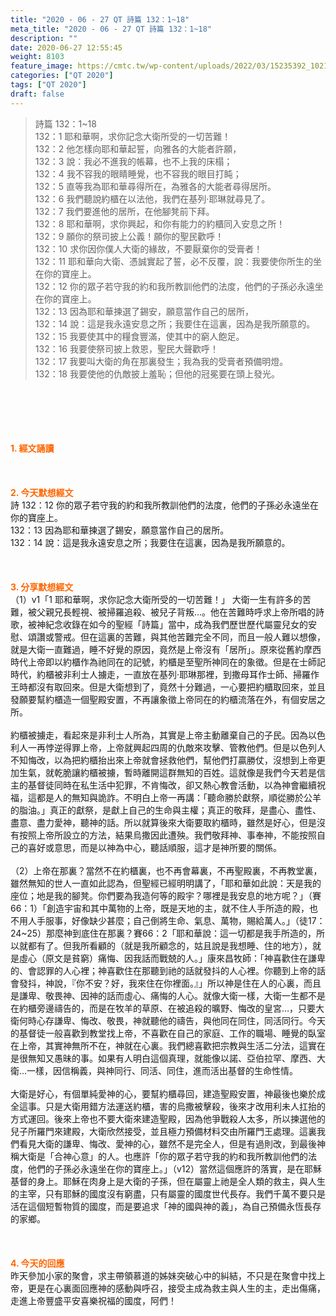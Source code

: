 ```yaml
---
title: "2020 - 06 - 27 QT 詩篇 132：1~18"
meta_title: "2020 - 06 - 27 QT 詩篇 132：1~18"
description: ""
date: 2020-06-27 12:55:45
weight: 8103
feature_image: https://cmtc.tw/wp-content/uploads/2022/03/15235392_10211799862337740_180693556567566654_o-1.webp
categories: ["QT 2020"]
tags: ["QT 2020"]
draft: false
---
```


<blockquote>詩篇 132：1~18<br />
132：1 耶和華啊，求你記念大衛所受的一切苦難！<br />
132：2 他怎樣向耶和華起誓，向雅各的大能者許願，<br />
132：3 說：我必不進我的帳幕，也不上我的床榻；<br />
132：4 我不容我的眼睛睡覺，也不容我的眼目打盹；<br />
132：5 直等我為耶和華尋得所在，為雅各的大能者尋得居所。<br />
132：6 我們聽說約櫃在以法他，我們在基列‧耶琳就尋見了。<br />
132：7 我們要進他的居所，在他腳凳前下拜。<br />
132：8 耶和華啊，求你興起，和你有能力的約櫃同入安息之所！<br />
132：9 願你的祭司披上公義！願你的聖民歡呼！<br />
132：10 求你因你僕人大衛的緣故，不要厭棄你的受膏者！<br />
132：11 耶和華向大衛、憑誠實起了誓，必不反覆，說：我要使你所生的坐在你的寶座上。<br />
132：12 你的眾子若守我的約和我所教訓他們的法度，他們的子孫必永遠坐在你的寶座上。<br />
132：13 因為耶和華揀選了錫安，願意當作自己的居所，<br />
132：14 說：這是我永遠安息之所；我要住在這裏，因為是我所願意的。<br />
132：15 我要使其中的糧食豐滿，使其中的窮人飽足。<br />
132：16 我要使祭司披上救恩，聖民大聲歡呼！<br />
132：17 我要叫大衛的角在那裏發生；我為我的受膏者預備明燈。<br />
132：18 我要使他的仇敵披上羞恥；但他的冠冕要在頭上發光。</blockquote><br />
&nbsp;<br />
<br />
&nbsp;<br />
<br />
<span style="color: #ff6600;"><strong>1. </strong><strong>經文誦讀</strong></span><br />
<br />
<span style="color: #ff6600;"><strong> </strong></span><br />
<br />
<span style="color: #ff6600;"><strong>2. 今天默想</strong><strong>經文<br />
</strong></span>詩 132：12 你的眾子若守我的約和我所教訓他們的法度，他們的子孫必永遠坐在你的寶座上。<br />
132：13 因為耶和華揀選了錫安，願意當作自己的居所。<br />
132：14 說：這是我永遠安息之所；我要住在這裏，因為是我所願意的。<br />
<br />
&nbsp;<br />
<br />
<span style="color: #ff6600;"><strong>3. 分享默想經文<br />
</strong></span>（1）v1「1 耶和華啊，求你記念大衛所受的一切苦難！」 大衛一生有許多的苦難，被父親兄長輕視、被掃羅追殺、被兒子背叛…。他在苦難時呼求上帝所唱的詩歌，被神紀念收錄在如今的聖經「詩篇」當中，成為我們歷世歷代屬靈兒女的安慰、頌讚或警戒。但在這裏的苦難，與其他苦難完全不同，而且一般人難以想像，就是大衛一直難過，睡不好覺的原因，竟然是上帝沒有「居所」。原來從舊約摩西時代上帝即以約櫃作為祂同在的記號，約櫃是至聖所神同在的象徵。但是在士師記時代，約櫃被非利士人擄走，一直放在基列‧耶琳那裡，到撒母耳作士師、掃羅作王時都沒有取回來。但是大衛想到了，竟然十分難過，一心要把約櫃取回來，並且發願要幫約櫃造一個聖殿安置，不再讓象徵上帝同在的約櫃流落在外，有個安居之所。<br />
<br />
約櫃被擄走，看起來是非利士人所為，其實是上帝主動離棄自己的子民。因為以色利人一再悖逆得罪上帝，上帝就興起四周的仇敵來攻擊、管教他們。但是以色列人不知悔改，以為把約櫃抬出來上帝就會拯救他們，幫他們打贏勝仗，沒想到上帝更加生氣，就乾脆讓約櫃被擄，暫時離開這群無知的百姓。這就像是我們今天若是信主的基督徒同時在私生活中犯罪，不肯悔改，卻又熱心教會活動，以為神會繼續祝福，這都是人的無知與詭詐。不明白上帝一再講：「聽命勝於獻祭，順從勝於公羊的脂油。」真正的獻祭，是獻上自己的生命與主權；真正的敬拜，是盡心、盡性、盡意、盡力愛神，聽神的話。所以就算後來大衛要取約櫃時，雖然是好心，但是沒有按照上帝所設立的方法，結果烏撒因此遭殃。我們敬拜神、事奉神，不能按照自己的喜好或意思，而是以神為中心，聽話順服，這才是神所要的關係。<br />
<br />
（2）上帝在那裏？當然不在約櫃裏，也不再會幕裏，不再聖殿裏，不再教堂裏，雖然無知的世人一直如此認為，但聖經已經明明講了，「耶和華如此說：天是我的座位；地是我的腳凳。你們要為我造何等的殿宇？哪裡是我安息的地方呢？」（賽66：1）「創造宇宙和其中萬物的上帝，既是天地的主，就不住人手所造的殿，也不用人手服事，好像缺少甚麼；自己倒將生命、氣息、萬物，賜給萬人。」（徒17：24~25）那麼神到底住在那裏？賽66：2「耶和華說：這一切都是我手所造的，所以就都有了。但我所看顧的（就是我所顧念的，姑且說是我想睡、住的地方），就是虛心（原文是貧窮）痛悔、因我話而戰兢的人。」康來昌牧師：「神喜歡住在謙卑的、會認罪的人心裡；神喜歡住在那聽到祂的話就發抖的人心裡。你聽到上帝的話會發抖，神說，『你不安？好，我來住在你裡面。』」所以神是住在人的心裏，而且是謙卑、敬畏神、因神的話而虛心、痛悔的人心。就像大衛一樣，大衛一生都不是在約櫃旁邊禱告的，而是在牧羊的草原、在被追殺的曠野、悔改的皇宮…，只要大衛何時心存謙卑、悔改、敬畏，神就聽他的禱告，與他同在同住，同活同行。今天的基督徒一般喜歡到教堂找上帝，不喜歡在自己的家庭、工作的職場、睡覺的臥室在上帝，其實神無所不在，神就在心裏。我們總喜歡把宗教與生活二分法，這實在是很無知又愚昧的事。如果有人明白這個真理，就能像以諾、亞伯拉罕、摩西、大衛…一樣，因信稱義，與神同行、同活、同住，進而活出基督的生命性情。<br />
<br />
大衛是好心，有個單純愛神的心，要幫約櫃尋回，建造聖殿安置，神最後也樂於成全這事。只是大衛用錯方法運送約櫃，害的烏撒被擊殺，後來才改用利未人扛抬的方式運回。後來上帝也不要大衛來建造聖殿，因為他爭戰殺人太多，所以揀選他的兒子所羅門來建殿，大衛欣然接受，並且極力預備材料交由所羅門王處理。這裏我們看見大衛的謙卑、悔改、愛神的心，雖然不是完全人，但是有過則改，到最後神稱大衛是「合神心意」的人。也應許「你的眾子若守我的約和我所教訓他們的法度，他們的子孫必永遠坐在你的寶座上。」（v12）當然這個應許的落實，是在耶穌基督的身上。耶穌在肉身上是大衛的子孫，但在屬靈上祂是全人類的救主，與人生的主宰，只有耶穌的國度沒有窮盡，只有屬靈的國度世代長存。我們千萬不要只是活在這個短暫物質的國度，而是要追求「神的國與神的義」，為自己預備永恆長存的家鄉。<br />
<br />
&nbsp;<br />
<br />
<span style="color: #ff6600;"><strong>4. 今天的回應<br />
</strong></span>昨天參加小家的聚會，求主帶領慕道的姊妹突破心中的糾結，不只是在聚會中找上帝，更是在心裏面回應神的感動與呼召，接受主成為救主與人生的主，走出傷痛，走進上帝豐盛平安喜樂祝福的國度，阿們！<br />
<br />
&nbsp;
        